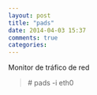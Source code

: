 ```yaml
---
layout: post
title: "pads"
date: 2014-04-03 15:37
comments: true
categories: 
---
```

Monitor de tráfico de red

>\# pads -i eth0

